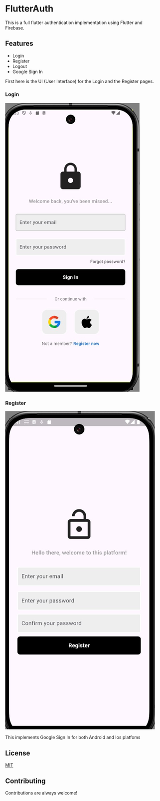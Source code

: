 # FlutterAuth

This is a full flutter authentication implementation using Flutter and Firebase.

## Features

- Login  
- Register
- Logout
- Google Sign In

First here is the UI (User Interface) for the Login and the Register pages.

### Login

![Login UI](lib/images/Login%20UI.jpg)

### Register

![Register UI](lib/images/RegisterUI.jpg)

This implements Google Sign In for both Android and Ios platfoms

## License

[MIT](https://choosealicense.com/licenses/mit/)

## Contributing

Contributions are always welcome!

